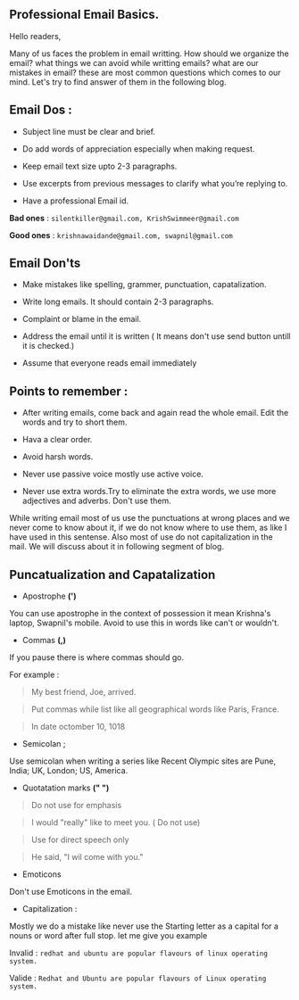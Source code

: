 ## Professional Email Basics.

Hello readers, 

Many of us faces the problem in email writting. How should we organize the email? what things we can avoid while writting
emails? what are our mistakes in email? these are most common questions which comes to our mind. 
Let's try to find answer of them in the following blog.

## Email Dos : 

+ Subject line must be clear and brief.

+ Do add words of appreciation especially when making request.

+ Keep email text size upto 2-3 paragraphs.

+ Use excerpts from previous messages to clarify what you’re replying to.

+ Have a professional Email id.


**Bad ones** : `silentkiller@gmail.com, KrishSwimmeer@gmail.com`


**Good ones** : `krishnawaidande@gmail.com, swapnil@gmail.com`


## Email Don'ts

+ Make mistakes like spelling, grammer, punctuation, capatalization.

+ Write long emails. It should contain 2-3 paragraphs.

+ Complaint or blame in the email.

+ Address the email until it is written ( It means don't use send button untill it is checked.)

+ Assume that everyone reads email immediately



## Points to remember :

+ After writing emails, come back and again read the whole email. Edit the words and try to short them.

+ Hava a clear order.

+ Avoid harsh words.

+ Never use passive voice mostly use active voice.

+ Never use extra words.Try to eliminate the extra words, we use more adjectives and adverbs. Don't use them.


While writing email most of us use the punctuations at wrong places and we never come to know about it, if we do not know
where to use them, as like I have used in this sentense. Also most of use do not capitalization in the mail. We will discuss 
about it in following segment of blog.


## Puncatualization and Capatalization

+ Apostrophe **(')**

You can use apostrophe in the context of possession it mean Krishna's laptop, Swapnil's mobile.
Avoid to use this in words like can't or wouldn't.


+ Commas **(,)**

If you pause there is where commas should go.

For example :

> My best friend, Joe, arrived.

> Put commas while list like all geographical words like Paris, France.


> In date octomber 10, 1018


+ Semicolan ;

Use semicolan when writing a series like Recent Olympic sites are Pune, India; UK, London; US, America.


+ Quotatation marks **(" ")**

> Do not use for emphasis

> I would "really" like to meet you. ( Do not use)

> Use for direct speech only 
 
> He said, "I wil come with you."


+ Emoticons 

Don't use Emoticons in the email.

+ Capitalization :

Mostly we do a mistake like never use the Starting letter as a capital for a nouns or word after full stop. 
let me give you example

Invalid : `redhat and ubuntu are popular flavours of linux operating system.`

Valide : `Redhat and Ubuntu are popular flavours of Linux operating system.`

